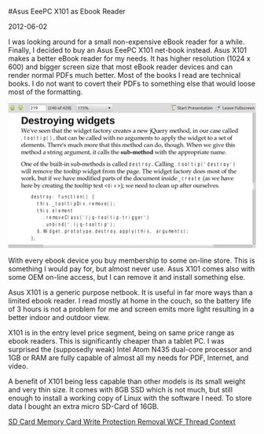 #Asus EeePC X101 as Ebook Reader

2012-06-02

<!--- tags: linux -->

I was looking around for a small non-expensive eBook reader for a while. Finally, I decided to buy an Asus EeePC X101 net-book instead. Asus X101 makes a better eBook reader for my needs. It has higher resolution (1024 x 600) and bigger screen size that most eBook reader devices and can render normal PDFs much better. Most of the books I read are technical books. I do not want to covert their PDFs to something else that would loose most of the formatting.

![](blog/images/x101pdfreader.png)

With every ebook device you buy membership to some on-line store. This is something I would pay for, but almost never use. Asus X101 comes also with some OEM on-line access, but I can remove it and install something else.

Asus X101 is a generic purpose netbook. It is useful in far more ways than a limited ebook reader. I read mostly at home in the couch, so the battery life of 3 hours is not a problem for me and screen emits more light resulting in a better indoor and outdoor view.

X101 is in the entry level price segment, being on same price range as ebook readers. This is significantly cheaper than a tablet PC. I was surprised the (supposedly weak) Intel Atom N435 dual-core processor and 1GB or RAM are fully capable of almost all my needs for PDF, Internet, and video.

A benefit of X101 being less capable than other models is its small weight and very thin size. It comes with 8GB SSD which is not much, but still enough to install a working copy of Linux with the software I need. To store data I bought an extra micro SD-Card of 16GB.

<ins class='nfooter'><a id='fprev' href='#blog/2012/2012-06-03-SD-Card-Memory-Card-Write-Protection-Removal.md'>SD Card Memory Card Write Protection Removal</a> <a id='fnext' href='#blog/2011/2011-10-13-WCF-Thread-Context.md'>WCF Thread Context</a></ins>
